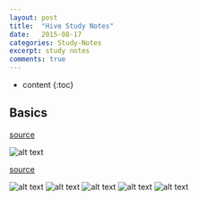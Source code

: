 ```yaml
---
layout: post
title:  "Hive Study Notes"
date:   2015-08-17
categories: Study-Notes
excerpt: study notes
comments: true
---
```


* content
{:toc}

## Basics

[source](http://www.slideshare.net/RezaAmeri/an-intriduction-to-hive?qid=007d48b5-cde4-4322-a0d8-f1d0512f90f6&v=qf1&b=&from_search=28)

![alt text](https://cloud.githubusercontent.com/assets/5607138/9316385/972a8026-44e9-11e5-8d85-6e7422fc3214.png)

[source](http://www.slideshare.net/ye.mikez/hive-tuning?qid=013c7ca0-dc4d-451f-96ef-03d5ef61d002&v=qf1&b=&from_search=4)

![alt text](https://cloud.githubusercontent.com/assets/5607138/9312488/cb110b20-44d1-11e5-99be-3cbc121210a8.png)
![alt text](https://cloud.githubusercontent.com/assets/5607138/9312490/cb1afe28-44d1-11e5-96c4-45bbe39af37c.png)
![alt text](https://cloud.githubusercontent.com/assets/5607138/9312493/cb2603ae-44d1-11e5-85c6-1115b80a7498.png)
![alt text](https://cloud.githubusercontent.com/assets/5607138/9312492/cb1da0f6-44d1-11e5-873e-844a79c2efff.png)
![alt text](https://cloud.githubusercontent.com/assets/5607138/9312489/cb1ab13e-44d1-11e5-9220-625dd4c8c60a.png)
